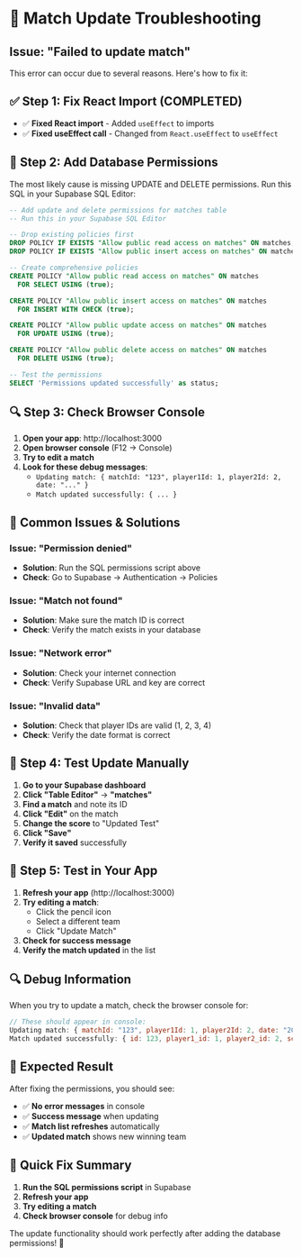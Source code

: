 # 🔧 Match Update Troubleshooting

## Issue: "Failed to update match"

This error can occur due to several reasons. Here's how to fix it:

## ✅ **Step 1: Fix React Import (COMPLETED)**
- ✅ **Fixed React import** - Added `useEffect` to imports
- ✅ **Fixed useEffect call** - Changed from `React.useEffect` to `useEffect`

## 🔧 **Step 2: Add Database Permissions**

The most likely cause is missing UPDATE and DELETE permissions. Run this SQL in your Supabase SQL Editor:

```sql
-- Add update and delete permissions for matches table
-- Run this in your Supabase SQL Editor

-- Drop existing policies first
DROP POLICY IF EXISTS "Allow public read access on matches" ON matches;
DROP POLICY IF EXISTS "Allow public insert access on matches" ON matches;

-- Create comprehensive policies
CREATE POLICY "Allow public read access on matches" ON matches
  FOR SELECT USING (true);

CREATE POLICY "Allow public insert access on matches" ON matches
  FOR INSERT WITH CHECK (true);

CREATE POLICY "Allow public update access on matches" ON matches
  FOR UPDATE USING (true);

CREATE POLICY "Allow public delete access on matches" ON matches
  FOR DELETE USING (true);

-- Test the permissions
SELECT 'Permissions updated successfully' as status;
```

## 🔍 **Step 3: Check Browser Console**

1. **Open your app**: http://localhost:3000
2. **Open browser console** (F12 → Console)
3. **Try to edit a match**
4. **Look for these debug messages**:
   - `Updating match: { matchId: "123", player1Id: 1, player2Id: 2, date: "..." }`
   - `Match updated successfully: { ... }`

## 🚨 **Common Issues & Solutions**

### **Issue: "Permission denied"**
- **Solution**: Run the SQL permissions script above
- **Check**: Go to Supabase → Authentication → Policies

### **Issue: "Match not found"**
- **Solution**: Make sure the match ID is correct
- **Check**: Verify the match exists in your database

### **Issue: "Network error"**
- **Solution**: Check your internet connection
- **Check**: Verify Supabase URL and key are correct

### **Issue: "Invalid data"**
- **Solution**: Check that player IDs are valid (1, 2, 3, 4)
- **Check**: Verify the date format is correct

## 🧪 **Step 4: Test Update Manually**

1. **Go to your Supabase dashboard**
2. **Click "Table Editor"** → **"matches"**
3. **Find a match** and note its ID
4. **Click "Edit"** on the match
5. **Change the score** to "Updated Test"
6. **Click "Save"**
7. **Verify it saved** successfully

## 🎯 **Step 5: Test in Your App**

1. **Refresh your app** (http://localhost:3000)
2. **Try editing a match**:
   - Click the pencil icon
   - Select a different team
   - Click "Update Match"
3. **Check for success message**
4. **Verify the match updated** in the list

## 🔍 **Debug Information**

When you try to update a match, check the browser console for:

```javascript
// These should appear in console:
Updating match: { matchId: "123", player1Id: 1, player2Id: 2, date: "2024-01-15T10:00:00.000Z" }
Match updated successfully: { id: 123, player1_id: 1, player2_id: 2, score: "Won", date: "2024-01-15T10:00:00.000Z" }
```

## 🎉 **Expected Result**

After fixing the permissions, you should see:
- ✅ **No error messages** in console
- ✅ **Success message** when updating
- ✅ **Match list refreshes** automatically
- ✅ **Updated match** shows new winning team

## 🚀 **Quick Fix Summary**

1. **Run the SQL permissions script** in Supabase
2. **Refresh your app**
3. **Try editing a match**
4. **Check browser console** for debug info

The update functionality should work perfectly after adding the database permissions! 🎾

